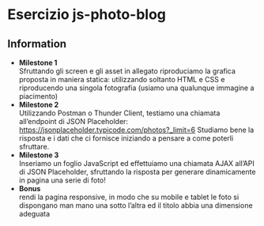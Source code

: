 Esercizio js-photo-blog
===
## Information
- **Milestone 1**<br>
Sfruttando gli screen e gli asset in allegato riproduciamo la grafica proposta in maniera statica: utilizzando soltanto HTML e CSS e riproducendo una singola fotografia (usiamo una qualunque immagine a piacimento)
- **Milestone 2**<br>
Utilizzando Postman o Thunder Client, testiamo una chiamata all’endpoint di JSON Placeholder:
https://jsonplaceholder.typicode.com/photos?_limit=6
Studiamo bene la risposta e i dati che ci fornisce iniziando a pensare a come poterli sfruttare.
- **Milestone 3**<br>
Inseriamo un foglio JavaScript ed effettuiamo una chiamata AJAX all’API di JSON Placeholder, sfruttando la risposta per generare dinamicamente in pagina una serie di foto!
- **Bonus**<br>
rendi la pagina responsive, in modo che su mobile e tablet le foto si dispongano man mano una sotto l’altra ed il titolo abbia una dimensione adeguata
